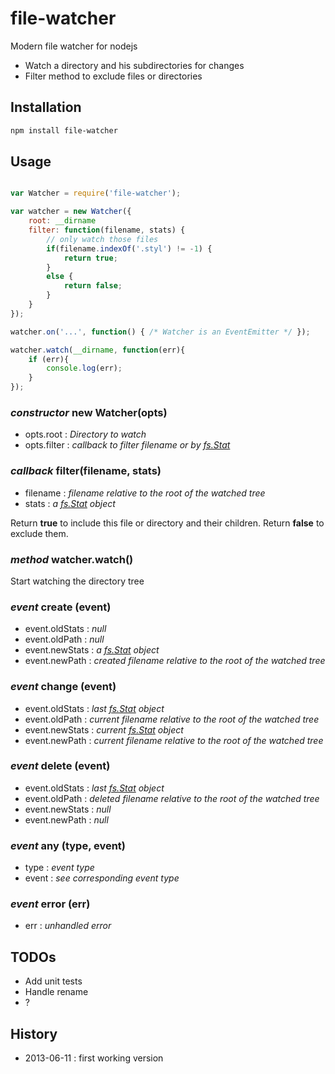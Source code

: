 # file-watcher

Modern file watcher for nodejs

- Watch a directory and his subdirectories for changes
- Filter method to exclude files or directories

## Installation

```sh
npm install file-watcher
```

## Usage

```javascript

var Watcher = require('file-watcher');

var watcher = new Watcher({
    root: __dirname
    filter: function(filename, stats) {
        // only watch those files
        if(filename.indexOf('.styl') != -1) {
            return true;
        }
        else {
            return false;
        }
    }
});

watcher.on('...', function() { /* Watcher is an EventEmitter */ });

watcher.watch(__dirname, function(err){
    if (err){
        console.log(err);
    }
});

```

### _constructor_ new Watcher(opts)

- opts.root : _Directory to watch_
- opts.filter : _callback to filter filename or by [fs.Stat][fs.Stat]_

### _callback_ filter(filename, stats)

- filename : _filename relative to the root of the watched tree_
- stats : _a [fs.Stat][fs.Stat] object_

Return __true__ to include this file or directory and their children.
Return __false__ to exclude them.

### _method_ watcher.watch()

Start watching the directory tree

### _event_ create (event)

- event.oldStats : _null_
- event.oldPath : _null_
- event.newStats : _a [fs.Stat][fs.Stat] object_
- event.newPath : _created filename relative to the root of the watched tree_

### _event_ change (event)

- event.oldStats : _last [fs.Stat][fs.Stat] object_
- event.oldPath : _current filename relative to the root of the watched tree_
- event.newStats : _current [fs.Stat][fs.Stat] object_
- event.newPath : _current filename relative to the root of the watched tree_

### _event_ delete (event)

- event.oldStats : _last [fs.Stat][fs.Stat] object_
- event.oldPath : _deleted filename relative to the root of the watched tree_
- event.newStats : _null_
- event.newPath : _null_

### _event_ any (type, event)

- type : _event type_
- event : _see corresponding event type_

### _event_ error (err)

- err : _unhandled error_

## TODOs

- Add unit tests
- Handle rename
- ?

## History

- 2013-06-11 : first working version

[fs.Stat]: http://nodejs.org/api/fs.html#fs_class_fs_stats
